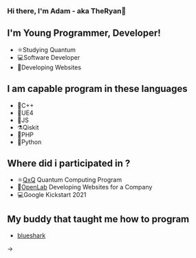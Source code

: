 ### Hi there, I'm Adam - aka TheRyan👋

## I'm Young Programmer, Developer!
- ⚛️Studying Quantum 
- 💻Software Developer
- 🔌Developing Websites 

## I am capable program in these languages
- 🔭C++
- 🧬UE4
- 🔬JS
- ⚗️Qiskit
- 📡PHP
- 🐍Python

## Where did i participated in ?
- ⚛️[QxQ](https://www.qubitbyqubit.org/programs) Quantum Computing Program 
- 🔌[OpenLab](https://openlab.sk/) Developing Websites for a Company
- 💻Google Kickstart 2021

## My buddy that taught me how to program
- [blueshark](https://github.com/blueshark42#hi-there-)



->
